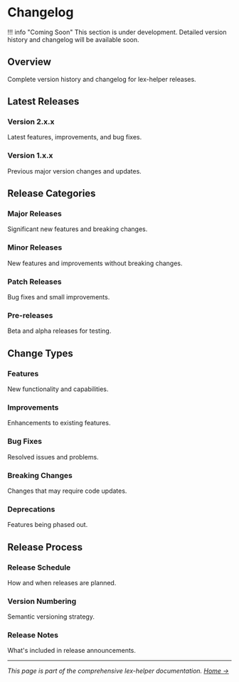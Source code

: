 # Changelog

!!! info "Coming Soon"
    This section is under development. Detailed version history and changelog will be available soon.

## Overview

Complete version history and changelog for lex-helper releases.

## Latest Releases

### Version 2.x.x
Latest features, improvements, and bug fixes.

### Version 1.x.x
Previous major version changes and updates.

## Release Categories

### Major Releases
Significant new features and breaking changes.

### Minor Releases
New features and improvements without breaking changes.

### Patch Releases
Bug fixes and small improvements.

### Pre-releases
Beta and alpha releases for testing.

## Change Types

### Features
New functionality and capabilities.

### Improvements
Enhancements to existing features.

### Bug Fixes
Resolved issues and problems.

### Breaking Changes
Changes that may require code updates.

### Deprecations
Features being phased out.

## Release Process

### Release Schedule
How and when releases are planned.

### Version Numbering
Semantic versioning strategy.

### Release Notes
What's included in release announcements.

---

*This page is part of the comprehensive lex-helper documentation. [Home →](../index.md)*